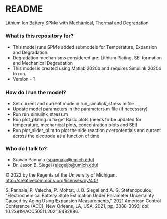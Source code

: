 # README #

Lithium Ion Battery SPMe with Mechanical, Thermal and Degradation

### What is this repository for? ###

* This model runs SPMe added submodels for Temperature, Expansion and Degradation.
* Degradation mechanisms considered are: Lithium Plating, SEI formation and Mechanical Degradation
* This model is created using Matlab 2020b and requires Simulink 2020b to run.
* Version - 1

### How do I run the model? ###

* Set current and current mode in run_simulink_stress.m file
* Update model parameters in the parameters.m file (if necessary)
* Run run_simulink_stress.m 
* Run plot_plating.m to get Basic plots (needs to be updated for temperature, mechanical plots, concentration plots and SEI)
* Run plot_slider_pl.m to plot the side reaction overpotentials and current across the electrode as a function of time

### Who do I talk to? ###

* Sravan Pannala (spannala@umich.edu)
* Dr. Jason B. Siegel (siegeljb@umich.edu)

© 2022 by the Regents of the University of Michigan.
http://creativecommons.org/licenses/by/4.0/


S. Pannala, P. Valecha, P. Mohtat, J. B. Siegel and A. G. Stefanopoulou, "Electrochemical Battery State Estimation Under Parameter Uncertainty Caused by Aging Using Expansion Measurements," 2021 American Control Conference (ACC), New Orleans, LA, USA, 2021, pp. 3088-3093, doi: 10.23919/ACC50511.2021.9482886.
